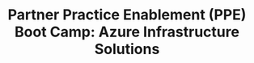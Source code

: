 ---
state: TX
region: DFW
title: "Partner Practice Enablement (PPE) Boot Camp: Azure Infrastructure Solutions"
event_url: https://forms.office.com/Pages/ResponsePage.aspx?id=v4j5cvGGr0GRqy180BHbRyAFAIBxTBhPoPe2iqhKCmFUMjRISTNYMTgzUkhUNVg2UkxPRVpWTERHMC4u
start_date: 2019-03-27
end_date: 2019-03-28
cost: FREE for Microsoft Partners
topics: [ cloud, azure, microsoft ]
---